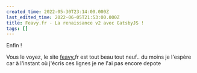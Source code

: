 ```yaml
---
created_time: 2022-05-30T23:14:00.000Z
last_edited_time: 2022-06-05T21:53:00.000Z
title: Feavy.fr - La renaissance v2 avec GatsbyJS !
tags: []
---
```

Enfin !

Vous le voyez, le site [feavy.](http://feavy.de)fr est tout beau tout neuf.. du moins je l'espère car à l'instant où j'écris ces lignes je ne l'ai pas encore depote
